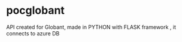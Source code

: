 # pocglobant

API created for Globant,  made in PYTHON with FLASK framework , it connects to azure DB 

